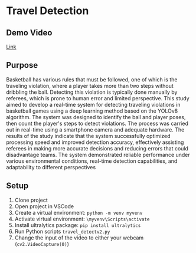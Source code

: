 # Travel Detection

## Demo Video
[Link](https://drive.google.com/file/d/11RtiZ6z89I6QOKA9DQJCgK8H-CPVFWta/view)


## Purpose
Basketball has various rules that must be followed, one of which is the traveling violation, where a player takes more than two steps without dribbling the ball. Detecting this violation is typically done manually by referees, which is prone to human error and limited perspective. This study aimed to develop a real-time system for detecting traveling violations in basketball games using a deep learning method based on the YOLOv8 algorithm. The system was designed to identify the ball and player poses, then count the player's steps to detect violations. The process was carried out in real-time using a smartphone camera and adequate hardware. The results of the study indicate that the system successfully optimized processing speed and improved detection accuracy, effectively assisting referees in making more accurate decisions and reducing errors that could disadvantage teams. The system demonstrated reliable performance under various environmental conditions, real-time detection capabilities, and adaptability to different perspectives


## Setup
1. Clone project
2. Open project in VSCode
3. Create a virtual environment: `python -m venv myvenv`
4. Activate virtual environment: `\myvenv\Scripts\activate`
5. Install ultralytics package: `pip install ultralytics`
6. Run Python scripts `travel_detectv2.py` 
7. Change the input of the video to either your webcam (`cv2.VideoCapture(0)`)
